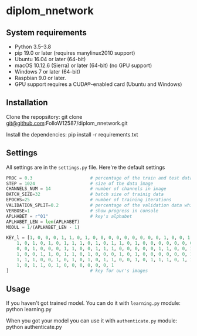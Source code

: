 # diplom_nnetwork

## System requirements

* Python 3.5–3.8
* pip 19.0 or later (requires manylinux2010 support)
* Ubuntu 16.04 or later (64-bit)
* macOS 10.12.6 (Sierra) or later (64-bit) (no GPU support)
* Windows 7 or later (64-bit)
* Raspbian 9.0 or later.
* GPU support requires a CUDA®-enabled card (Ubuntu and Windows)

## Installation

Clone the repopsitory:
    git clone git@github.com:FolloW12587/diplom_nnetwork.git

Install the dependencies:
    pip install -r requirements.txt

## Settings

All settings are in the `settings.py` file. Here're the default settings
```python
PROC = 0.3                      # percentage of the train and test data split
STEP = 1024                     # size of the data image
CHANNELS_NUM = 14               # number of channels in image
BATCH_SIZE=32                   # batch size of trainig data
EPOCHS=25                       # number of training iterations
VALIDATION_SPLIT=0.2            # percentage of the validation data while training
VERBOSE=1                       # show progress in console
APLHABET = r"01"                # key's alphabet
APLHABET_LEN = len(APLHABET)
MODUL = 1/(APLHABET_LEN - 1)

KEY_l = [1, 0, 0, 0, 1, 1, 0, 1, 0, 0, 0, 0, 0, 0, 0, 0, 0, 1, 0, 0, 1, 1, 1, 0, 1, 0, 1, 1, 0, 1, 1, 1, 0, 0, 1, 0, 0, 0, 1, 1, 0, 0, 1, 1, 0, 0, 0,\
    1, 0, 1, 0, 1, 0, 1, 1, 1, 0, 1, 0, 1, 1, 0, 1, 0, 0, 0, 0, 0, 0, 0, 0, 1, 0, 0, 0, 0, 0, 1, 1, 0, 0, 1, 0, 0, 0, 1, 1, 0, 1, 0, 0, 0, 0, 1, 0, 0,\
    0, 0, 1, 0, 0, 0, 1, 1, 0, 0, 1, 1, 1, 0, 0, 0, 0, 0, 1, 1, 0, 0, 1, 0, 1, 1, 1, 1, 1, 0, 1, 1, 0, 0, 1, 1, 1, 1, 0, 0, 1, 1, 0, 1, 1, 0, 0, 1, 1,\
    1, 0, 0, 1, 1, 0, 1, 1, 0, 1, 0, 0, 0, 1, 0, 1, 0, 0, 0, 0, 0, 0, 1, 1, 0, 0, 0, 0, 0, 0, 0, 1, 1, 0, 0, 0, 0, 0, 1, 1, 1, 1, 1, 1, 0, 1, 0, 1, 1,\
    1, 1, 1, 0, 0, 1, 0, 1, 0, 1, 0, 1, 1, 0, 0, 1, 0, 1, 1, 1, 0, 1, 1, 0, 0, 0, 0, 0, 1, 0, 0, 1, 1, 0, 0, 1, 1, 0, 1, 1, 0, 0, 1, 0, 0, 1, 0, 0, 0,\
    1, 0, 1, 1, 0, 1, 0, 0, 0, 0, 0, 0, 1
]                               # key for our's images
```

## Usage

If you haven't got trained model. You can do it with `learning.py` module:
    python learning.py

When you got your model you can use it with `authenticate.py` module:
    python authenticate.py